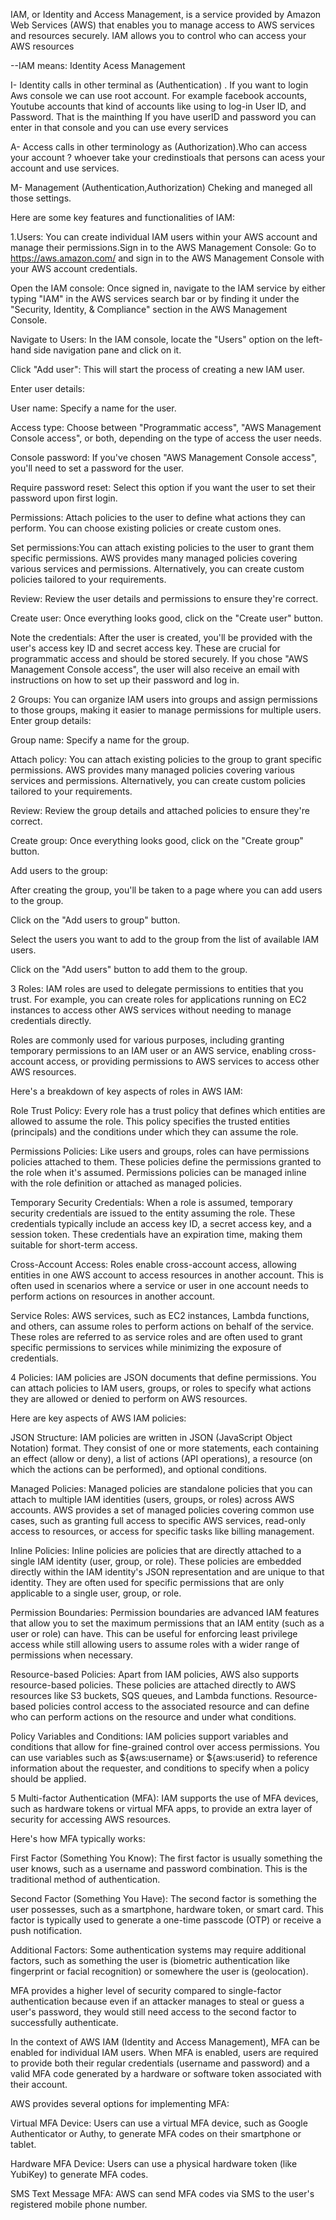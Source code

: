 
IAM, or Identity and Access Management, is a service provided by Amazon Web Services (AWS) that enables you to manage access to AWS services and resources securely. IAM allows you to control who can access your AWS resources 

--IAM means: Identity  Acess  Management


I- Identity  calls in other terminal as (Authentication) . If you want to login Aws console we can use root account.
For example facebook accounts, Youtube accounts that kind of accounts like using  to log-in User ID, and Password. That is the mainthing 
If you have userID and password you can enter in that console and you can use every services


A- Access calls in other terminology as (Authorization).Who can access your account ? whoever take your credinstioals that persons can acess your account and use services.


M- Management (Authentication,Authorization) Cheking and maneged all those settings.


Here are some key features and functionalities of IAM:

1.Users: You can create individual IAM users within your AWS account and manage their permissions.Sign in to the AWS Management Console: Go to https://aws.amazon.com/ and sign in to the AWS Management Console with your AWS account credentials.


Open the IAM console: Once signed in, navigate to the IAM service by either typing "IAM" in the AWS services search bar or by finding it under the "Security, Identity, & Compliance" section in the AWS Management Console.


Navigate to Users: In the IAM console, locate the "Users" option on the left-hand side navigation pane and click on it.


Click "Add user": This will start the process of creating a new IAM user.


Enter user details:

User name: Specify a name for the user.

Access type: Choose between "Programmatic access", "AWS Management Console access", or both, depending on the type of access the user needs.

Console password: If you've chosen "AWS Management Console access", you'll need to set a password for the user.

Require password reset: Select this option if you want the user to set their password upon first login.

Permissions: Attach policies to the user to define what actions they can perform. You can choose existing policies or create custom ones.


Set permissions:You can attach existing policies to the user to grant them specific permissions. AWS provides many managed policies covering various services and permissions. Alternatively, you can create custom policies tailored to your requirements.


Review: Review the user details and permissions to ensure they're correct.


Create user: Once everything looks good, click on the "Create user" button.


Note the credentials: After the user is created, you'll be provided with the user's access key ID and secret access key. These are crucial for programmatic access and should be stored securely. If you chose "AWS Management Console access", the user will also receive an email with instructions on how to set up their password and log in.


2 Groups: You can organize IAM users into groups and assign permissions to those groups, making it easier to manage permissions for multiple users.
Enter group details:

Group name: Specify a name for the group.

Attach policy: You can attach existing policies to the group to grant specific permissions. AWS provides many managed policies covering various services and permissions. Alternatively, you can create custom policies tailored to your requirements.

Review: Review the group details and attached policies to ensure they're correct.


Create group: Once everything looks good, click on the "Create group" button.



Add users to the group:


After creating the group, you'll be taken to a page where you can add users to the group.

Click on the "Add users to group" button.

Select the users you want to add to the group from the list of available IAM users.

Click on the "Add users" button to add them to the group.



3 Roles: IAM roles are used to delegate permissions to entities that you trust. For example, you can create roles for applications running on EC2 instances to access other AWS services without needing to manage credentials directly.

Roles are commonly used for various purposes, including granting temporary permissions to an IAM user or an AWS service, enabling cross-account access, or providing permissions to AWS services to access other AWS resources.


Here's a breakdown of key aspects of roles in AWS IAM:

Role Trust Policy: Every role has a trust policy that defines which entities are allowed to assume the role. This policy specifies the trusted entities (principals) and the conditions under which they can assume the role.

Permissions Policies: Like users and groups, roles can have permissions policies attached to them. These policies define the permissions granted to the role when it's assumed. Permissions policies can be managed inline with the role definition or attached as managed policies.

Temporary Security Credentials: When a role is assumed, temporary security credentials are issued to the entity assuming the role. These credentials typically include an access key ID, a secret access key, and a session token. These credentials have an expiration time, making them suitable for short-term access.

Cross-Account Access: Roles enable cross-account access, allowing entities in one AWS account to access resources in another account. This is often used in scenarios where a service or user in one account needs to perform actions on resources in another account.

Service Roles: AWS services, such as EC2 instances, Lambda functions, and others, can assume roles to perform actions on behalf of the service. These roles are referred to as service roles and are often used to grant specific permissions to services while minimizing the exposure of credentials.


4  Policies: IAM policies are JSON documents that define permissions. You can attach policies to IAM users, groups, or roles to specify what actions they are allowed or denied to perform on AWS resources.

Here are key aspects of AWS IAM policies:

JSON Structure: IAM policies are written in JSON (JavaScript Object Notation) format. They consist of one or more statements, each containing an effect (allow or deny), a list of actions (API operations), a resource (on which the actions can be performed), and optional conditions.

Managed Policies: Managed policies are standalone policies that you can attach to multiple IAM identities (users, groups, or roles) across AWS accounts. AWS provides a set of managed policies covering common use cases, such as granting full access to specific AWS services, read-only access to resources, or access for specific tasks like billing management.

Inline Policies: Inline policies are policies that are directly attached to a single IAM identity (user, group, or role). These policies are embedded directly within the IAM identity's JSON representation and are unique to that identity. They are often used for specific permissions that are only applicable to a single user, group, or role.

Permission Boundaries: Permission boundaries are advanced IAM features that allow you to set the maximum permissions that an IAM entity (such as a user or role) can have. This can be useful for enforcing least privilege access while still allowing users to assume roles with a wider range of permissions when necessary.

Resource-based Policies: Apart from IAM policies, AWS also supports resource-based policies. These policies are attached directly to AWS resources like S3 buckets, SQS queues, and Lambda functions. Resource-based policies control access to the associated resource and can define who can perform actions on the resource and under what conditions.

Policy Variables and Conditions: IAM policies support variables and conditions that allow for fine-grained control over access permissions. You can use variables such as ${aws:username} or ${aws:userid} to reference information about the requester, and conditions to specify when a policy should be applied.


5 Multi-factor Authentication (MFA): IAM supports the use of MFA devices, such as hardware tokens or virtual MFA apps, to provide an extra layer of security for accessing AWS resources.

Here's how MFA typically works:

First Factor (Something You Know): The first factor is usually something the user knows, such as a username and password combination. This is the traditional method of authentication.

Second Factor (Something You Have): The second factor is something the user possesses, such as a smartphone, hardware token, or smart card. This factor is typically used to generate a one-time passcode (OTP) or receive a push notification.

Additional Factors: Some authentication systems may require additional factors, such as something the user is (biometric authentication like fingerprint or facial recognition) or somewhere the user is (geolocation).

MFA provides a higher level of security compared to single-factor authentication because even if an attacker manages to steal or guess a user's password, they would still need access to the second factor to successfully authenticate.

In the context of AWS IAM (Identity and Access Management), MFA can be enabled for individual IAM users. When MFA is enabled, users are required to provide both their regular credentials (username and password) and a valid MFA code generated by a hardware or software token associated with their account.

AWS provides several options for implementing MFA:

Virtual MFA Device: Users can use a virtual MFA device, such as Google Authenticator or Authy, to generate MFA codes on their smartphone or tablet.

Hardware MFA Device: Users can use a physical hardware token (like YubiKey) to generate MFA codes.

SMS Text Message MFA: AWS can send MFA codes via SMS to the user's registered mobile phone number.








